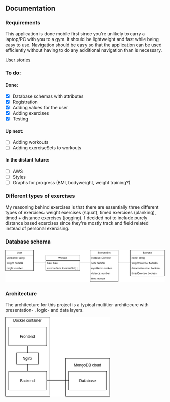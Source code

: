 ## Documentation

### Requirements

This application is done mobile first since you're unlikely to carry a laptop/PC with you to a gym. It should be lightweight and fast while being easy to use. Navigation should be easy so that the application can be used efficiently without having to do any additional navigation than is necessary.

[User stories](https://github.com/ollikehy/jafa/blob/master/documentation/userstories.md)

### To do:

#### Done:

- [x] Database schemas with attributes
- [x] Registration
- [x] Adding values for the user
- [x] Adding exercises
- [x] Testing

#### Up next:

- [ ] Adding workouts
- [ ] Adding exerciseSets to workouts

#### In the distant future:

- [ ] AWS
- [ ] Styles
- [ ] Graphs for progress (BMI, bodyweight, weight training?)

### Different types of exercises

My reasoning behind exercises is that there are essentially three different types of exercises: weight exercises (squat), timed exercises (planking), timed + distance exercises (jogging). I decided not to include purely distance based exercises since they're mostly track and field related instead of personal exercising.

### Database schema

![Database schema](https://github.com/ollikehy/jafa/blob/master/documentation/dbschema.png)

### Architecture

The architecture for this project is a typical multitier-architecure with presentation- , logic- and data layers.

![Architectural schema](https://github.com/ollikehy/jafa/blob/master/documentation/architecture.png)
